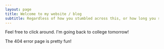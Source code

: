 ```yaml
---
layout: page
title: Welcome to my website / blog
subtitle: Regardless of how you stumbled across this, or how long you spend here, I'm glad you joined me
---
```


Feel free to click around. I'm going back to college tomorrow!

The 404 error page is pretty fun!
